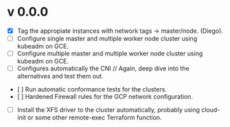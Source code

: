 v 0.0.0
========

- [X] Tag the appropiate instances with network tags -> master/node. (Diego).
- [ ] Configure single master and multiple worker node cluster using kubeadm on GCE.
- [ ] Configure multiple master and multiple worker node cluster using kubeadm on GCE.
- [ ] Configures automatically the CNI // Again, deep dive into the alternatives and test them out.
- [ ] Run automatic conformance tests for the clusters.
- [ ] Hardened Firewall rules for the GCP network configuration.
- [ ] Install the XFS driver to the cluster automatically, probably using cloud-init or some other remote-exec Terraform function.
